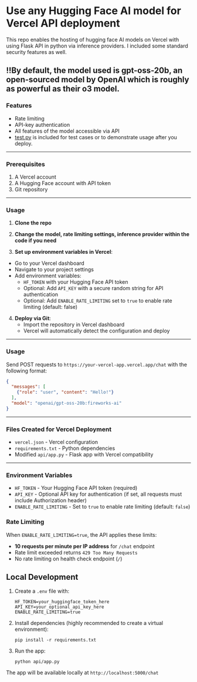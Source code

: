 # Use any Hugging Face AI model for Vercel API deployment

This repo enables the hosting of hugging face AI models on Vercel with using Flask API in python via inference providers. I included some standard security features as well.

‼️By default, the model used is gpt-oss-20b, an open-sourced model by OpenAI which is roughly as powerful as their o3 model.
---

### Features
- Rate limiting
- API-key authentication
- All features of the model accessible via API
- [test.py](https://github.com/grubk/gpt-oss-20b-api-hosting/blob/main/test.py) is included for test cases or to demonstrate usage after you deploy.

---

### Prerequisites
1. A Vercel account
2. A Hugging Face account with API token
3. Git repository

---

### Usage

1. **Clone the repo**

2. **Change the model, rate limiting settings, inference provider within the code if you need**

3.  **Set up environment variables in Vercel**:
   - Go to your Vercel dashboard
   - Navigate to your project settings
   - Add environment variables:
      - `HF_TOKEN` with your Hugging Face API token
      - Optional: Add `API_KEY` with a secure random string for API authentication
      - Optional: Add `ENABLE_RATE_LIMITING` set to `true` to enable rate limiting (default: false)

4. **Deploy via Git**:
   - Import the repository in Vercel dashboard
   - Vercel will automatically detect the configuration and deploy

---

### Usage

Send POST requests to `https://your-vercel-app.vercel.app/chat` with the following format:

```json
{
  "messages": [
    {"role": "user", "content": "Hello!"}
  ],
  "model": "openai/gpt-oss-20b:fireworks-ai"
}
```

---

### Files Created for Vercel Deployment

- `vercel.json` - Vercel configuration
- `requirements.txt` - Python dependencies
- Modified `api/app.py` - Flask app with Vercel compatibility

---

### Environment Variables

- `HF_TOKEN` - Your Hugging Face API token (required)
- `API_KEY` - Optional API key for authentication (if set, all requests must include Authorization header)
- `ENABLE_RATE_LIMITING` - Set to `true` to enable rate limiting (default: `false`)

### Rate Limiting

When `ENABLE_RATE_LIMITING=true`, the API applies these limits:
- **10 requests per minute per IP address** for `/chat` endpoint
- Rate limit exceeded returns `429 Too Many Requests`
- No rate limiting on health check endpoint (`/`)

## Local Development

1. Create a `.env` file with:
   ```
   HF_TOKEN=your_huggingface_token_here
   API_KEY=your_optional_api_key_here
   ENABLE_RATE_LIMITING=true
   ```

2. Install dependencies (highly recommended to create a virtual environment):
   ```
   pip install -r requirements.txt
   ```

3. Run the app:
   ```
   python api/app.py
   ```

The app will be available locally at `http://localhost:5000/chat`
